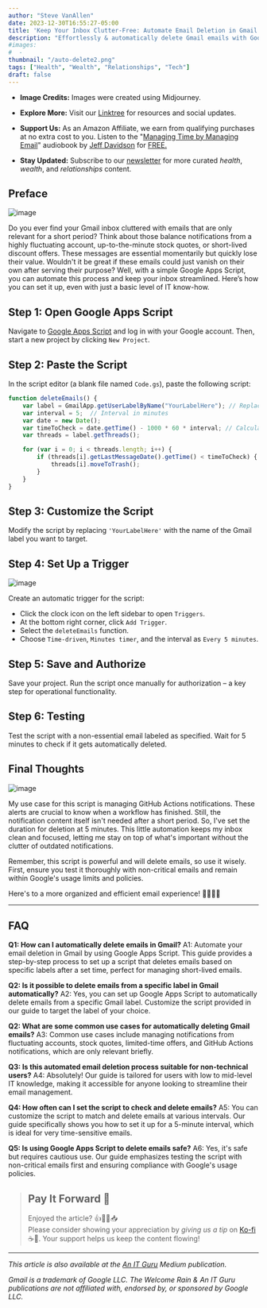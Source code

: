 ```yaml
---
author: "Steve VanAllen"
date: 2023-12-30T16:55:27-05:00
title: 'Keep Your Inbox Clutter-Free: Automate Email Deletion in Gmail'
description: "Effortlessly & automatically delete Gmail emails with Google Apps Script through our simple   guide. Ideal for managing time-sensitive notifications like stock updates or GitHub alerts.  #EmailAutomation #GmailScripts"
#images:
#  - 
thumbnail: "/auto-delete2.png"
tags: ["Health", "Wealth", "Relationships", "Tech"]
draft: false
---
```


- **Image Credits:** Images were created using Midjourney.

- **Explore More:** Visit our [Linktree](https://linktr.ee/welcomerain) for resources and social updates.

- **Support Us:** As an Amazon Affiliate, we earn from qualifying purchases at no extra cost to you.  Listen to the "[Managing Time by Managing Email](https://amzn.to/3S0Ir4d)" audiobook by [Jeff Davidson](https://amzn.to/47ksCtB) for [FREE.](https://amzn.to/3RDLMEV)

- **Stay Updated:** Subscribe to our [newsletter](http://eepurl.com/iGVUjI) for more curated _health_, _wealth_, and _relationships_ content.

## Preface

![image](/auto-delete1.png)

Do you ever find your Gmail inbox cluttered with emails that are only relevant for a short period? Think about those balance notifications from a highly fluctuating account, up-to-the-minute stock quotes, or short-lived discount offers. These messages are essential momentarily but quickly lose their value. Wouldn't it be great if these emails could just vanish on their own after serving their purpose? Well, with a simple Google Apps Script, you can automate this process and keep your inbox streamlined. Here’s how you can set it up, even with just a basic level of IT know-how.

## Step 1: Open Google Apps Script
Navigate to [Google Apps Script](https://script.google.com) and log in with your Google account. Then, start a new project by clicking `New Project`.

## Step 2: Paste the Script
In the script editor (a blank file named `Code.gs`), paste the following script:

```javascript
function deleteEmails() {
    var label = GmailApp.getUserLabelByName("YourLabelHere"); // Replace 'YourLabelHere' with your label name
    var interval = 5;  // Interval in minutes
    var date = new Date();
    var timeToCheck = date.getTime() - 1000 * 60 * interval; // Calculate 5 minutes ago
    var threads = label.getThreads();

    for (var i = 0; i < threads.length; i++) {
        if (threads[i].getLastMessageDate().getTime() < timeToCheck) {
            threads[i].moveToTrash();
        }
    }
}
```

## Step 3: Customize the Script
Modify the script by replacing `'YourLabelHere'` with the name of the Gmail label you want to target.

## Step 4: Set Up a Trigger

![image](/auto-delete3.png)

Create an automatic trigger for the script:
- Click the clock icon on the left sidebar to open `Triggers`.
- At the bottom right corner, click `Add Trigger`.
- Select the `deleteEmails` function.
- Choose `Time-driven`, `Minutes timer`, and the interval as `Every 5 minutes`.

## Step 5: Save and Authorize
Save your project. Run the script once manually for authorization – a key step for operational functionality.

## Step 6: Testing
Test the script with a non-essential email labeled as specified. Wait for 5 minutes to check if it gets automatically deleted.

## Final Thoughts

![image](/auto-delete4.png)

My use case for this script is managing GitHub Actions notifications. These alerts are crucial to know when a workflow has finished. Still, the notification content itself isn't needed after a short period. So, I've set the duration for deletion at 5 minutes. This little automation keeps my inbox clean and focused, letting me stay on top of what's important without the clutter of outdated notifications.

Remember, this script is powerful and will delete emails, so use it wisely. First, ensure you test it thoroughly with non-critical emails and remain within Google's usage limits and policies.

Here's to a more organized and efficient email experience! 🍷🥂🎉✨

---

## FAQ

**Q1: How can I automatically delete emails in Gmail?**
A1: Automate your email deletion in Gmail by using Google Apps Script. This guide provides a step-by-step process to set up a script that deletes emails based on specific labels after a set time, perfect for managing short-lived emails.

**Q2: Is it possible to delete emails from a specific label in Gmail automatically?**
A2: Yes, you can set up Google Apps Script to automatically delete emails from a specific Gmail label. Customize the script provided in our guide to target the label of your choice.

**Q2: What are some common use cases for automatically deleting Gmail emails?**
A3: Common use cases include managing notifications from fluctuating accounts, stock quotes, limited-time offers, and GitHub Actions notifications, which are only relevant briefly.

**Q3: Is this automated email deletion process suitable for non-technical users?**
A4: Absolutely! Our guide is tailored for users with low to mid-level IT knowledge, making it accessible for anyone looking to streamline their email management.

**Q4: How often can I set the script to check and delete emails?**
A5: You can customize the script to match and delete emails at various intervals. Our guide specifically shows you how to set it up for a 5-minute interval, which is ideal for very time-sensitive emails.

**Q5: Is using Google Apps Script to delete emails safe?**
A6: Yes, it's safe but requires cautious use. Our guide emphasizes testing the script with non-critical emails first and ensuring compliance with Google's usage policies.

> ## Pay It Forward 🌟
> Enjoyed the article? 👍💬👏📥  
> Please consider showing your appreciation by _giving us a tip_ on [Ko-fi](https://ko-fi.com/welcomerain) ☕️🎉.  Your support helps us keep the content flowing!

---

_This article is also available at the [An IT Guru](https://medium.com/anitguru) Medium publication._

_Gmail is a trademark of Google LLC. The Welcome Rain & An IT Guru publications are not affiliated with, endorsed by, or sponsored by Google LLC._

